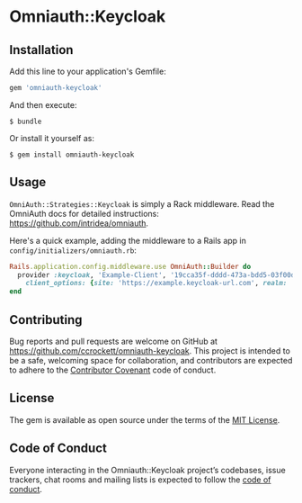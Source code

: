 # Omniauth::Keycloak

## Installation

Add this line to your application's Gemfile:

```ruby
gem 'omniauth-keycloak'
```

And then execute:

    $ bundle

Or install it yourself as:

    $ gem install omniauth-keycloak

## Usage

`OmniAuth::Strategies::Keycloak` is simply a Rack middleware. Read the OmniAuth docs for detailed instructions: https://github.com/intridea/omniauth.

Here's a quick example, adding the middleware to a Rails app in `config/initializers/omniauth.rb`:

```ruby
Rails.application.config.middleware.use OmniAuth::Builder do
  provider :keycloak, 'Example-Client', '19cca35f-dddd-473a-bdd5-03f00d61d884',
    client_options: {site: 'https://example.keycloak-url.com', realm: 'example-realm'}
end
```

## Contributing

Bug reports and pull requests are welcome on GitHub at https://github.com/ccrockett/omniauth-keycloak. This project is intended to be a safe, welcoming space for collaboration, and contributors are expected to adhere to the [Contributor Covenant](http://contributor-covenant.org) code of conduct.

## License

The gem is available as open source under the terms of the [MIT License](https://opensource.org/licenses/MIT).

## Code of Conduct

Everyone interacting in the Omniauth::Keycloak project’s codebases, issue trackers, chat rooms and mailing lists is expected to follow the [code of conduct](https://github.com/ccrockett/omniauth-keycloak/blob/master/CODE_OF_CONDUCT.md).
